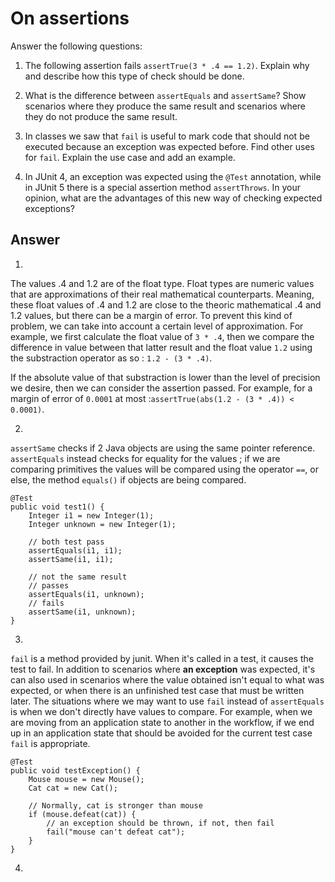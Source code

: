 # On assertions

Answer the following questions:

1. The following assertion fails `assertTrue(3 * .4 == 1.2)`. Explain why and describe how this type of check should be done.

2. What is the difference between `assertEquals` and `assertSame`? Show scenarios where they produce the same result and scenarios where they do not produce the same result.

3. In classes we saw that `fail` is useful to mark code that should not be executed because an exception was expected before. Find other uses for `fail`. Explain the use case and add an example.

4. In JUnit 4, an exception was expected using the `@Test` annotation, while in JUnit 5 there is a special assertion method `assertThrows`. In your opinion, what are the advantages of this new way of checking expected exceptions?

## Answer
1.
The values .4 and 1.2 are of the float type. Float types are numeric values that are approximations of their real mathematical counterparts. Meaning, these float values of .4 and 1.2 are close to the theoric mathematical .4 and 1.2 values, but there can be a margin of error.
To prevent this kind of problem, we can take into account a certain level of approximation.
For example, we first calculate the float value of `3 * .4`, then we compare the difference in value between that latter result and the float value `1.2` using the substraction operator as so : `1.2 - (3 * .4)`.

If the absolute value of that substraction is lower than the level of precision we desire, then we can consider the assertion passed.
For example, for a margin of error of `0.0001` at most :`assertTrue(abs(1.2 - (3 * .4)) < 0.0001)`.

2.
`assertSame` checks if 2 Java objects are using the same pointer reference. `assertEquals` instead checks for equality for the values ; if we are comparing primitives the values will be compared using the operator `==`, or else, the method `equals()` if objects are being compared.
```
@Test
public void test1() {
	Integer i1 = new Integer(1);
	Integer unknown = new Integer(1);

	// both test pass
	assertEquals(i1, i1);
	assertSame(i1, i1);

	// not the same result
	// passes
	assertEquals(i1, unknown);
	// fails
	assertSame(i1, unknown);
}
```

3.
`fail` is a method provided by junit. When it's called in a test, it causes the test to fail. In addition to scenarios where **an exception** was expected, it's can also used in scenarios where the value obtained isn't equal to what was expected, or when there is an unfinished test case that must be written later. The situations where we may want to use `fail` instead of `assertEquals` is when we don't directly have values to compare. For example, when we are moving from an application state to another in the workflow, if we end up in an application state that should be avoided for the current test case `fail` is appropriate.
```
@Test
public void testException() {
	Mouse mouse = new Mouse();
	Cat cat = new Cat();

	// Normally, cat is stronger than mouse
	if (mouse.defeat(cat)) {
		// an exception should be thrown, if not, then fail
		fail("mouse can't defeat cat");
	}
}
```

4.
